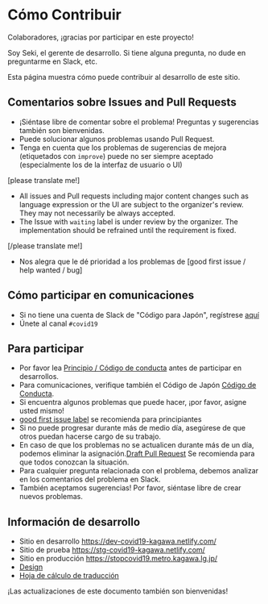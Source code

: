 # Cómo Contribuir

Colaboradores, ¡gracias por participar en este proyecto!

Soy Seki, el gerente de desarrollo. Si tiene alguna pregunta, no dude en preguntarme en Slack, etc.

Esta página muestra cómo puede contribuir al desarrollo de este sitio.

## Comentarios sobre  Issues and Pull Requests
* ¡Siéntase libre de comentar sobre el problema! Preguntas y sugerencias también son bienvenidas.
* Puede solucionar algunos problemas usando Pull Request.
* Tenga en cuenta que los problemas de sugerencias de mejora (etiquetados con `improve`)
  puede no ser siempre aceptado (especialmente los de la interfaz de usuario o UI)

[please translate me!]
* All issues and Pull requests including major content changes such as language expression or the UI are subject to the organizer's review. They may not necessarily be always accepted.
* The Issue with `waiting` label is under review by the organizer.  The implementation should be refrained until the requirement is fixed.

[/please translate me!]

* Nos alegra que le dé prioridad a los problemas de [good first issue / help wanted / bug]

## Cómo participar en comunicaciones
* Si no tiene una cuenta de Slack de "Código para Japón", regístrese  [aquí](https://cfjslackin.herokuapp.com/)
* Únete al canal `#covid19`

## Para participar
* Por favor lea [Principio / Código de conducta](CODE_OF_CONDUCT_ES.md) antes de participar en desarrollos.
* Para comunicaciones, verifique también el Código de Japón [Código de Conducta](https://github.com/codeforjapan/codeofconduct).
* Si encuentra algunos problemas que puede hacer, ¡por favor, asigne usted mismo!
* [good first issue label](https://github.com/kagawa-metropolitan-gov/covid19/issues?q=is%3Aissue+is%3Aopen+label%3A%22good+first+issue%22) se recomienda para principiantes
* Si no puede progresar durante más de medio día, asegúrese de que otros puedan hacerse cargo de su trabajo.
* En caso de que los problemas no se actualicen durante más de un día, podemos eliminar la asignación.[Draft Pull Request](https://help.github.com/en/github/collaborating-with-issues-and-pull-requests/about-pull-requests#draft-pull-requests) Se recomienda para que todos conozcan la situación.
* Para cualquier pregunta relacionada con el problema, debemos analizar en los comentarios del problema en Slack.
* También aceptamos sugerencias! Por favor, siéntase libre de crear nuevos problemas.

## Información de desarrollo
* Sitio en desarrollo https://dev-covid19-kagawa.netlify.com/
* Sitio de prueba https://stg-covid19-kagawa.netlify.com/
* Sitio en producción https://stopcovid19.metro.kagawa.lg.jp/
* [Design](https://www.figma.com/file/V7vt80p2gauhdgTZeVNbgj/UI%E3%83%87%E3%82%B6%E3%82%A4%E3%83%B3?node-id=121%3A156)
* [Hoja de cálculo de traducción](https://docs.google.com/spreadsheets/d/1avT6QGInyQseYjoc_TxL8RPZfutyvrv4BtJkXfk1Nko)

¡Las actualizaciones de este documento también son bienvenidas!
